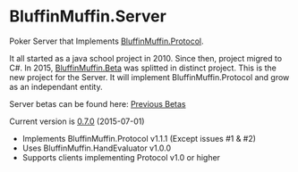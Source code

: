 # BluffinMuffin.Server
Poker Server that Implements [BluffinMuffin.Protocol](http://ericmas001.github.io/BluffinMuffin.Protocol/).

It all started as a java school project in 2010. Since then, project migred to C#. In 2015, [BluffinMuffin.Beta](http://ericmas001.github.io/BluffinMuffin.Beta/) was splitted in distinct project. This is the new project for the Server. It will implement BluffinMuffin.Protocol and grow as an independant entity.

Server betas can be found here: [Previous Betas](https://github.com/Ericmas001/BluffinMuffin.Server/releases/tag/v0.6-beta-6)

Current version is [0.7.0](https://github.com/Ericmas001/BluffinMuffin.Server/releases/tag/v0.7.0) (2015-07-01)
 * Implements BluffinMuffin.Protocol v1.1.1 (Except issues #1 & #2)
 * Uses BluffinMuffin.HandEvaluator v1.0.0
 * Supports clients implementing Protocol v1.0 or higher
